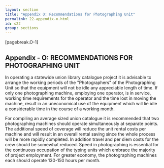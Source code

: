 ```yaml
---
layout: section
title: "Appendix O: Recommendations for Photographing Unit"
permalink: 22-appendix-o.html
id: s22
group: sections
---
```


[pagebreak.O-1]

## Appendix - O: RECOMMENDATIONS FOR PHOTOGRAPHING UNIT

In operating a statewide union library catalogue project it is advisable
to arrange the working periods of the "Photographers" of the Photographing Unit
so that the equipment will not be idle any appreciable length of time. If only
one photographing machine, employing one operator, is in service, working time
requirements for the operator and the time lost in moving the machine, result
in an uneconomical use of the equipment which will lie idle a considerable time
in the course of a working month.

For compiling an average sized union catalogue it is recommended that
two photographing machines should operate simultaneously at separate points.
The additional speed of coverage will reduce the unit rental costs per machine
and will result in an overall rental saving since the whole process will be
more rapidly completed. In addition travel and per diem costs for the crew
should be somewhat reduced. Speed in photographing is essential for the continuous occupation of the typing units which embrace the majority of project
employment. For greater economy, the photographing machines each should operate  130-150 hours per month.